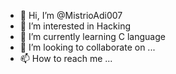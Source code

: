 - 👋 Hi, I’m @MistrioAdi007
- 👀 I’m interested in Hacking 
- 🌱 I’m currently learning C language 
- 💞️ I’m looking to collaborate on ...
- 📫 How to reach me ...

<!---
MistrioAdi007/MistrioAdi007 is a ✨ special ✨ repository because its `README.md` (this file) appears on your GitHub profile.
You can click the Preview link to take a look at your changes.
--->
